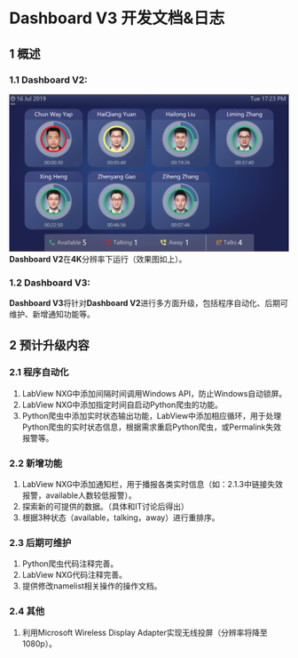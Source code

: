 # **Dashboard V3** 开发文档&日志

## **1 概述**

### **1.1 Dashboard V2:**

![效果图](DashboardV2.png)
**Dashboard V2**在**4K**分辨率下运行（效果图如上）。

### **1.2 Dashboard V3:**

**Dashboard V3**将针对**Dashboard V2**进行多方面升级，包括程序自动化、后期可维护、新增通知功能等。

## **2 预计升级内容**

### **2.1 程序自动化**

1. LabView NXG中添加间隔时间调用Windows API，防止Windows自动锁屏。
2. LabView NXG中添加指定时间自启动Python爬虫的功能。
3. Python爬虫中添加实时状态输出功能，LabView中添加相应循环，用于处理Python爬虫的实时状态信息，根据需求重启Python爬虫，或Permalink失效报警等。

### **2.2 新增功能**

1. LabView NXG中添加通知栏，用于播报各类实时信息（如：2.1.3中链接失效报警，available人数较低报警）。
2. 探索新的可提供的数据。（具体和IT讨论后得出）
3. 根据3种状态（available，talking，away）进行重排序。

### **2.3 后期可维护**

1. Python爬虫代码注释完善。
2. LabView NXG代码注释完善。
3. 提供修改namelist相关操作的操作文档。

### **2.4 其他**

1. 利用Microsoft Wireless Display Adapter实现无线投屏（分辨率将降至1080p）。
